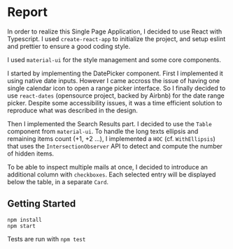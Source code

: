 # Report

In order to realize this Single Page Application, I decided to use React with Typescript.
I used `create-react-app` to initialize the project, and setup eslint and prettier to ensure a good coding style.

I used `material-ui` for the style management and some core components.

I started by implementing the DatePicker component. First I implemented it using native date inputs. However I came accross the issue of having one single calendar icon to open a range picker interface. So I finally decided to use `react-dates` (opensource project, backed by Airbnb) for the date range picker. Despite some accessibility issues, it was a time efficient solution to reproduce what was described in the design.

Then I implemented the Search Results part. I decided to use the `Table` component from `material-ui`. To handle the long texts ellipsis and remaining items count (+1, +2 ...), I implemented a `HOC` (cf. `WithEllipsis`) that uses the `IntersectionObserver` API to detect and compute the number of hidden items.

To be able to inspect multiple mails at once, I decided to introduce an additional column with `checkboxes`. Each selected entry will be displayed below the table, in a separate `Card`.

## Getting Started

```
npm install
npm start
```

Tests are run with `npm test`
